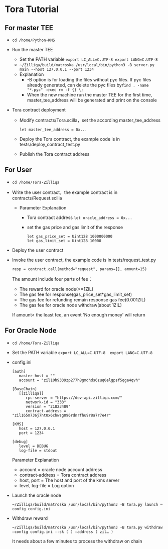 # Tora Tutorial

## For master TEE

* `cd /home/Python-KMS`
* Run the master TEE
  * Set the PATH variable `export LC_ALL=C.UTF-8 export LANG=C.UTF-8`
  * `~/Zilliqa/build/matroska /usr/local/bin/python3 -B server.py main --host 127.0.0.1 --port 1234` 
  * Explanation
    * -B option is for loading the files without pyc files. If pyc files already generated, can delete the pyc files by`find . -name "*.pyc" -exec rm -f {} \;`
    * When the new machine run the master TEE for the first time, master_tee_address will be generated and print on the console

* Tora contract deployment

  * Modify contracts/Tora.scilla，set the according master_tee_address

    ```
    let master_tee_address = 0x...
    ```

  * Deploy the Tora contract, the example code is in tests/deploy_contract_test.py
  * Publish the Tora contract address

## For User

* `cd /home/Tora-Zilliqa`

* Write the user contract，the example contract is in contracts/Request.scilla

  * Parameter Explanation

    * Tora contract address ```let oracle_address = 0x...```

    * set the gas price and gas limit of the response

      ```
      let gas_price_set = Uint128 1000000000
      let gas_limit_set = Uint128 10000
      ```

* Deploy the user contract

* Invoke the user contract, the example code is in tests/request_test.py

  ```resp = contract.call(method="request", params=[], amount=15)```

  The amount include four parts of fee：

  * The reward for oracle node(>=1ZIL)
  * The gas fee for response(gas_price_set*gas_limit_set)
  * The gas fee for refunding remain response gas fee(0.001ZIL)
  * The gas fee for oracle node withdraw(about 1ZIL)

  If amount< the least fee, an event 'No enough money' will return

## For Oracle Node

* `cd /home/Tora-Zilliqa`

* Set the PATH variable `export LC_ALL=C.UTF-8  export LANG=C.UTF-8`

* config.ini

  ```
  [auth]
     master-host = ""
     account = "zil10h9339zp277h8gmdhds6zuq0elgpsf5qga4qvh"
  
  [BaseChain]
     [[zilliqa]]
        rpc-server = "https://dev-api.zilliqa.com/"
        network-id = "333"
        version = "21823489"
        contract-address = "zil165m736j7ht0x6chwsg096rdnrfhu9r8a7r7e4r"
  
  [KMS]
     host = 127.0.0.1
     port = 1234
  
  [debug]
     level = DEBUG
     log-file = stdout  
  ```

  Parameter Explanation

  * account = oracle node account address
  * contract-address = Tora contract address
  * host, port = The host and port of the kms server
  * level, log-file = Log option

* Launch the oracle node

  `~/Zilliqa/build/matroska /usr/local/bin/python3 -B tora.py launch —config config.ini`

* Withdraw reward

  `~/Zilliqa/build/matroska /usr/local/bin/python3 -B tora.py withdraw —config config.ini --sk ( ) —address ( zil… )`

  It needs about a few minutes to process the withdraw on chain
